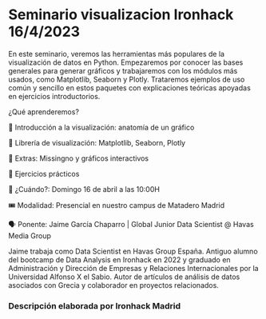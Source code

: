 # Seminario visualizacion Ironhack 16/4/2023

En este seminario, veremos las herramientas más populares de la visualización de datos en Python. Empezaremos por conocer las bases generales para generar gráficos y trabajaremos con los módulos más usados, como Matplotlib, Seaborn y Plotly. Trataremos ejemplos de uso común y sencillo en estos paquetes con explicaciones teóricas apoyadas en ejercicios introductorios.

¿Qué aprenderemos?

🔹 Introducción a la visualización: anatomía de un gráfico

🔹 Librería de visualización: Matplotlib, Seaborn, Plotly

🔹 Extras: Missingno y gráficos interactivos

🔹 Ejercicios prácticos

📅 ¿Cuándo?: Domingo 16 de abril a las 10:00H

🎟️ Modalidad: Presencial en nuestro campus de Matadero Madrid

🗣️ Ponente: Jaime García Chaparro | Global Junior Data Scientist @ Havas Media Group

Jaime trabaja como Data Scientist en Havas Group España. Antiguo alumno del bootcamp de Data Analysis en Ironhack en 2022 y graduado en Administración y Dirección de Empresas y Relaciones Internacionales por la Universidad Alfonso X el Sabio. Autor de artículos de análisis de datos asociados con Grecia y colaborador en proyectos relacionados.

### Descripción elaborada por Ironhack Madrid
